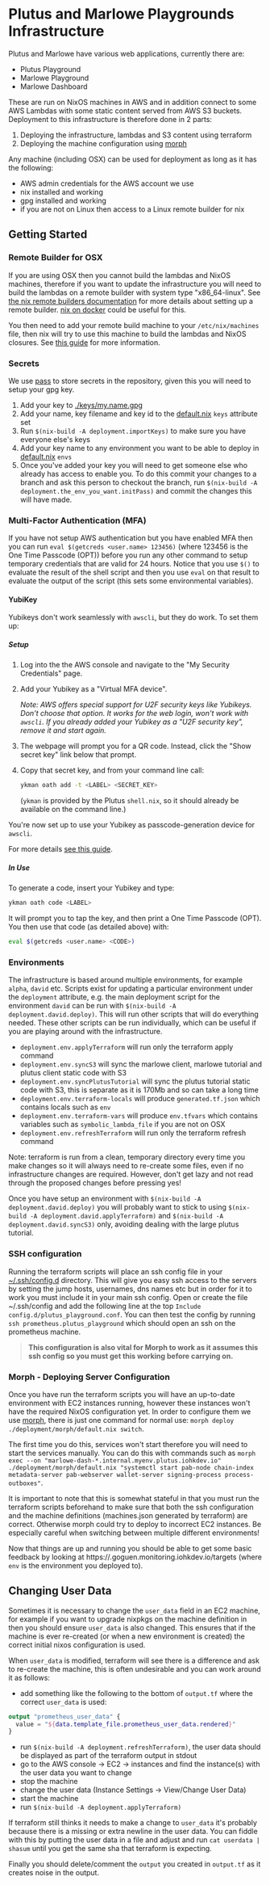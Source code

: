# Plutus and Marlowe Playgrounds Infrastructure

Plutus and Marlowe have various web applications, currently there are:
* Plutus Playground
* Marlowe Playground
* Marlowe Dashboard

These are run on NixOS machines in AWS and in addition connect to some AWS Lambdas with some static content served from AWS S3 buckets. Deployment to this infrastructure is therefore done in 2 parts:
1. Deploying the infrastructure, lambdas and S3 content using terraform
2. Deploying the machine configuration using [morph](https://github.com/DBCDK/morph)

Any machine (including OSX) can be used for deployment as long as it has the following:
* AWS admin credentials for the AWS account we use
* nix installed and working
* gpg installed and working
* if you are not on Linux then access to a Linux remote builder for nix

## Getting Started

### Remote Builder for OSX
If you are using OSX then you cannot build the lambdas and NixOS machines, therefore if you want to update the infrastructure you will need to build the lambdas on a remote builder with system type "x86_64-linux". See [the nix remote builders documentation](https://nixos.wiki/wiki/Distributed_build) for more details about setting up a remote builder. [nix on docker](https://github.com/LnL7/nix-docker) could be useful for this. 

You then need to add your remote build machine to your `/etc/nix/machines` file, then nix will try to use this machine to build the lambdas and NixOS closures. See [this guide](https://docs.nixbuild.net/getting-started/#nix-configuration) for more information.

### Secrets
We use [pass](https://www.passwordstore.org/) to store secrets in the repository, given this you will need to setup your gpg key.
1. Add your key to [./keys/my.name.gpg](./keys/my.name.gpg)
2. Add your name, key filename and key id to the [default.nix](./default.nix) `keys` attribute set
3. Run `$(nix-build -A deployment.importKeys)` to make sure you have everyone else's keys
4. Add your key name to any environment you want to be able to deploy in [default.nix](./default.nix) `envs`
4. Once you've added your key you will need to get someone else who already has access to enable you. To do this commit your changes to a branch and ask this person to checkout the branch, run `$(nix-build -A deployment.the_env_you_want.initPass)` and commit the changes this will have made.

### Multi-Factor Authentication (MFA)

If you have not setup AWS authentication but you have enabled MFA then you can run `eval $(getcreds <user.name> 123456)` (where 123456 is the One Time Passcode (OPT)) before you run any other command to setup temporary credentials that are valid for 24 hours. Notice that you use `$()` to evaluate the result of the shell script and then you use `eval` on that result to evaluate the output of the script (this sets some environmental variables).


#### YubiKey

Yubikeys don't work seamlessly with `awscli`, but they do work. To set them up:

##### Setup

1. Log into the the AWS console and navigate to the "My Security Credentials" page.
2. Add your Yubikey as a "Virtual MFA device".

    _Note: AWS offers special support for U2F security keys like Yubikeys. Don't choose that option. It works for the web login, won't work with `awscli`. If you already added your Yubikey as a "U2F security key", remove it and start again._

3. The webpage will prompt you for a QR code. Instead, click the "Show secret key" link below that prompt.
4. Copy that secret key, and from your command line call:

    ```sh
    ykman oath add -t <LABEL> <SECRET_KEY>
    ```

    (`ykman` is provided by the Plutus `shell.nix`, so it should already be available on the command line.)

You're now set up to use your Yubikey as passcode-generation device for `awscli`.

For more details [see this guide](https://scalesec.com/blog/why-your-yubikey-wont-work-with-aws-cli/).

##### In Use

To generate a code, insert your Yubikey and type:

```sh
ykman oath code <LABEL>
```

It will prompt you to tap the key, and then print a One Time Passcode (OPT). You then use that code (as detailed above) with:

``` sh
eval $(getcreds <user.name> <CODE>)
```

### Environments
The infrastructure is based around multiple environments, for example `alpha`, `david` etc. Scripts exist for updating a particular environment under the `deployment` attribute, e.g. the main deployment script for the environment `david` can be run with `$(nix-build -A deployment.david.deploy)`. This will run other scripts that will do everything needed. These other scripts can be run individually, which can be useful if you are playing around with the infrastructure.

* `deployment.env.applyTerraform` will run only the terraform apply command
* `deployment.env.syncS3` will sync the marlowe client, marlowe tutorial and plutus client static code with S3
* `deployment.env.syncPlutusTutorial` will sync the plutus tutorial static code with S3, this is separate as it is 170Mb and so can take a long time
* `deployment.env.terraform-locals` will produce `generated.tf.json` which contains locals such as `env`
* `deployment.env.terraform-vars` will produce `env.tfvars` which contains variables such as `symbolic_lambda_file` if you are not on OSX
* `deployment.env.refreshTerraform` will run only the terraform refresh command

Note: terraform is run from a clean, temporary directory every time you make changes so it will always need to re-create some files, even if no infrastructure changes are required. However, don't get lazy and not read through the proposed changes before pressing yes!

Once you have setup an environment with `$(nix-build -A deployment.david.deploy)` you will probably want to stick to using `$(nix-build -A deployment.david.applyTerraform)` and `$(nix-build -A deployment.david.syncS3)` only, avoiding dealing with the large plutus tutorial.

### SSH configuration
Running the terraform scripts will place an ssh config file in your [~/.ssh/config.d](~/.ssh/config.d) directory. This will give you easy ssh access to the servers by setting the jump hosts, usernames, dns names etc but in order for it to work you must include it in your main ssh config. Open or create the file ~/.ssh/config and add the following line at the top `Include config.d/plutus_playground.conf`. You can then test the config by running `ssh prometheus.plutus_playground` which should open an ssh on the prometheus machine.

> **This configuration is also vital for Morph to work as it assumes this ssh config so you must get this working before carrying on.**

### Morph - Deploying Server Configuration
Once you have run the terraform scripts you will have an up-to-date environment with EC2 instances running, however these instances won't have the required NixOS configuration yet. In order to configure them we use [morph](https://github.com/DBCDK/morph), there is just one command for normal use: `morph deploy ./deployment/morph/default.nix switch`.

<!-- TODO: Write shell script to start all services -->
The first time you do this, services won't start therefore you will need to start the services manually. You can do this with commands such as `morph exec --on "marlowe-dash-*.internal.myenv.plutus.iohkdev.io" ./deployment/morph/default.nix "systemctl start pab-node chain-index metadata-server pab-webserver wallet-server signing-process process-outboxes"`.

It is important to note that this is somewhat stateful in that you must run the terraform scripts beforehand to make sure that both the ssh configuration and the machine definitions (machines.json generated by terraform) are correct. Otherwise morph could try to deploy to incorrect EC2 instances. Be especially careful when switching between multiple different environments!

Now that things are up and running you should be able to get some basic feedback by looking at https://<env>.goguen.monitoring.iohkdev.io/targets (where `env` is the environment you deployed to).

## Changing User Data

Sometimes it is necessary to change the `user_data` field in an EC2 machine, for example if you want to upgrade nixpkgs on the machine definition in then you should ensure `user_data` is also changed. This ensures that if the machine is ever re-created (or when a new environment is created) the correct initial nixos configuration is used.

When `user_data` is modified, terraform will see there is a difference and ask to re-create the machine, this is often undesirable and you can work around it as follows:

* add something like the following to the bottom of `output.tf` where the correct `user_data` is used:

```terraform
output "prometheus_user_data" {
  value = "${data.template_file.prometheus_user_data.rendered}"
}
```

* run `$(nix-build -A deployment.refreshTerraform)`, the user data should be displayed as part of the terraform output in stdout
* go to the AWS console -> EC2 -> instances and find the instance(s) with the user data you want to change
* stop the machine
* change the user data (Instance Settings -> View/Change User Data)
* start the machine
* run `$(nix-build -A deployment.applyTerraform)`

If terraform still thinks it needs to make a change to `user_data` it's probably because there is a missing or extra newline in the user data. You can fiddle with this by putting the user data in a file and adjust and run `cat userdata | shasum` until you get the same sha that terraform is expecting.

Finally you should delete/comment the `output` you created in `output.tf` as it creates noise in the output.
